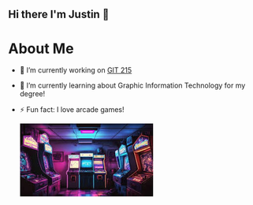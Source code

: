 ## Hi there I'm Justin 👋

<h1>About Me</h1>

- 🔭 I’m currently working on [GIT 215](<https://poly.engineering.asu.edu/>)

- 🌱 I’m currently learning about Graphic Information Technology for my degree!

- ⚡ Fun fact: I love arcade games!


   ![arcade](<download.jpg>)
